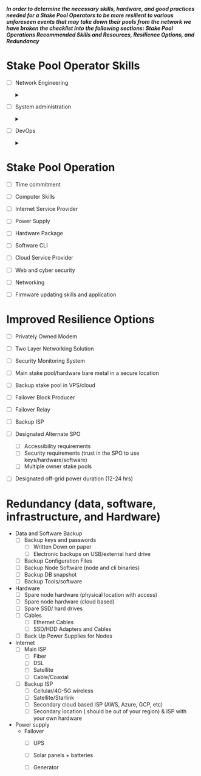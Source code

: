 ***In order to determine the necessary skills, hardware, and good practices needed for a Stake Pool Operators to be more resilient to various unforeseen events that may take down their pools from the network we have broken the checklist into the following sections: Stake Pool Operations Recommended Skills and Resources, Resilience Options, and Redundancy***

# Stake Pool Operator Skills
- [ ] Network Engineering<details><summary></summary><br> A network engineer is a technology professional who is highly skilled in maintaining the connectivity of networks in terms of data, voice, calls, videos and wireless network services. These network engineers are also referred to as network architects. Our Network engineering description includes being accountable for formulating, implementing and executing the entirety of computer networks within an organization</details>


- [ ] System administration<details><summary></summary><br> A system administrator, or sysadmin, or admin is a person who is responsible for the upkeep, configuration, and reliable operation of computer systems; especially multi-user computers, such as servers. The system administrator seeks to ensure that the uptime, performance, resources, and security of the computers they manage meet the needs of the users, without exceeding a set budget when doing so. To meet these needs, a system administrator may acquire, install, or upgrade computer components and software; provide routine automation; maintain security policies; troubleshoot; train or supervise staff; or offer technical support for projects.</details>


- [ ] DevOps<details><summary></summary><br>
"By definition, DevOps outlines a software development process and an organizational culture shift that speeds the delivery of higher quality software by automating and integrating the efforts of development and IT operations teams – two groups that traditionally practiced separately from each other, or in silos.<br>
In practice, the best DevOps processes and cultures extend beyond development and operations to incorporate inputs from all application stakeholders - including platform and infrastructure engineering, security, compliance, governance, risk management, line-of-business, end-users and customers - into the software development lifecycle."</details>

# Stake Pool Operation
- [ ] Time commitment
- [ ] Computer Skills
- [ ] Internet Service Provider
- [ ] Power Supply
- [ ] Hardware Package
- [ ] Software CLI
- [ ] Cloud Service Provider
- [ ] Web and cyber security
- [ ] Networking
- [ ] Firmware updating skills and application



# Improved Resilience Options
- [ ] Privately Owned Modem
- [ ] Two Layer Networking Solution
- [ ] Security Monitoring System 
- [ ] Main stake pool/hardware bare metal in a secure location
- [ ] Backup stake pool in VPS/cloud
- [ ] Failover Block Producer
- [ ] Failover Relay
- [ ] Backup ISP
- [ ] Designated Alternate SPO
	- [ ] Accessibility requirements
	- [ ] Security requirements (trust in the SPO to use keys/hardware/software)
	- [ ] Multiple owner stake pools
- [ ] Designated off-grid power duration (12-24 hrs)


# Redundancy (data, software, infrastructure, and Hardware)
- Data and Software Backup
	- [ ] Backup keys and passwords
		- [ ] Written Down on paper
		- [ ] Electronic backups on USB/external hard drive
	- [ ] Backup Configuration Files
	- [ ] Backup Node Software (node and cli binaries)
	- [ ] Backup DB snapshot
	- [ ] Backup Tools/software

- Hardware
	- [ ] Spare node hardware (physical location with access)
	- [ ] Spare node hardware (cloud based)
	- [ ] Spare SSD/ hard drives
	- [ ] Cables
		- [ ] Ethernet Cables
		- [ ] SSD/HDD Adapters and Cables
	- [ ] Back Up Power Supplies for Nodes

- Internet
	- [ ] Main ISP
		- [ ] Fiber
		- [ ] DSL
		- [ ] Satellite
		- [ ] Cable/Coaxial
	- [ ] Backup ISP
		- [ ] Cellular/4G-5G wireless
		- [ ] Satellite/Starlink
		- [ ] Secondary cloud based ISP (AWS, Azure, GCP, etc)
		- [ ] Secondary location ( should be out of your region) & ISP with your own hardware
- Power supply
	- Failover
		- [ ] UPS
		- [ ] Solar panels + batteries
		- [ ] Generator


